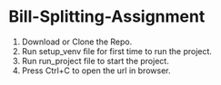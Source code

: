 # Bill-Splitting-Assignment

1. Download or Clone the Repo.
2. Run setup_venv file for first time to run the project.
3. Run run_project file to start the project.
4. Press Ctrl+C to open the url in browser.
